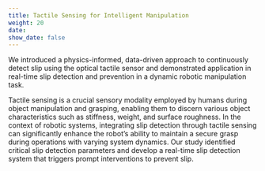 ```yaml
---
title: Tactile Sensing for Intelligent Manipulation
weight: 20
date: 
show_date: false
---
```


We introduced a physics-informed, data-driven approach to continuously detect slip using the optical tactile sensor and demonstrated application in real-time slip detection and prevention in a dynamic robotic manipulation task.


<!--more-->

Tactile sensing is a crucial sensory modality employed by humans during object manipulation and grasping, enabling them to discern various object characteristics such as stiffness, weight, and surface roughness. In the context of robotic systems, integrating slip detection through tactile sensing can significantly enhance the robot’s ability to maintain a secure grasp during operations with varying system dynamics. Our study identified critical slip detection parameters and develop a real-time slip detection system that triggers prompt interventions to prevent slip.
